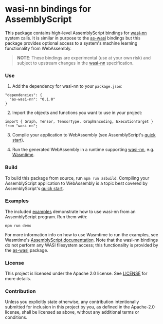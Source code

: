 # wasi-nn bindings for AssemblyScript

This package contains high-level AssemblyScript bindings for [wasi-nn] system calls. It is similar
in purpose to the [as-wasi] bindings but this package provides optional access to a system's machine
learning functionality from WebAssembly.

[wasi-nn]: https://github.com/WebAssembly/wasi-nn
[as-wasi]: https://github.com/bytecodealliance/wasi

> __NOTE__: These bindings are experimental (use at your own risk) and subject to upstream changes
> in the [wasi-nn] specification.

### Use

1. Add the dependency for wasi-nn to your `package.json`:
  ```
  "dependencies": {
    "as-wasi-nn": "0.1.0"
  }
  ```

2. Import the objects and functions you want to use in your project:
  ```
  import { Graph, Tensor, TensorType, GraphEncoding, ExecutionTarget } from "wasi-nn";
  ```

3. Compile your application to WebAssembly (see AssemblyScript's [quick start]).

4. Run the generated WebAssembly in a runtime supporting [wasi-nn], e.g. [Wasmtime].

[Wasmtime]: https://wasmtime.dev


### Build

To build this package from source, run `npm run asbuild`. Compiling your AssemblyScript application
to WebAssembly is a topic best covered by AssemblyScript's [quick start].

[quick start]: https://www.assemblyscript.org/quick-start.html


### Examples

The included [examples] demonstrate how to use wasi-nn from an AssemblyScript program. Run them
with:

```
npm run demo
```

For more information info on how to use Wasmtime to run the examples, see Wasmtime's [AssemblyScript
documentation]. Note that the wasi-nn bindings do not perform any WASI filesystem access; this
functionality is provided by the [as-wasi] package.

[examples]: examples
[AssemblyScript documentation]: https://docs.wasmtime.dev/wasm-assemblyscript.html
[as-wasi]: https://github.com/jedisct1/as-wasi


### License

This project is licensed under the Apache 2.0 license. See [LICENSE] for more details.

[LICENSE]: ../LICENSE


### Contribution

Unless you explicitly state otherwise, any contribution intentionally submitted for inclusion in
this project by you, as defined in the Apache-2.0 license, shall be licensed as above, without any
additional terms or conditions.
